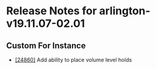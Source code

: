 
# Release Notes for arlington-v19.11.07-02.01

## Custom For Instance

- [[24860]](http://bugs.koha-community.org/bugzilla3/show_bug.cgi?id=24860) Add ability to place volume level holds


